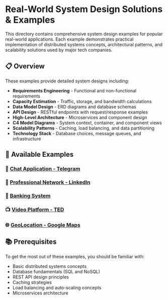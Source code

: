 # Real-World System Design Solutions & Examples

This directory contains comprehensive system design examples for popular real-world applications. Each example demonstrates practical implementation of distributed systems concepts, architectural patterns, and scalability solutions used by major tech companies.

## 📋 Overview

These examples provide detailed system designs including:
- **Requirements Engineering** - Functional and non-functional requirements
- **Capacity Estimation** - Traffic, storage, and bandwidth calculations
- **Data Model Design** - ERD diagrams and database schemas
- **API Design** - RESTful endpoints with request/response examples
- **High-Level Architecture** - Microservices and component design
- **C4 Model Diagrams** - System context, container, and component views
- **Scalability Patterns** - Caching, load balancing, and data partitioning
- **Technology Stack** - Database choices, message queues, and infrastructure

## 🚀 Available Examples

### 💬 [Chat Application - Telegram](./Chat_App_Telegram/Telegram_System_Design.md)

### 🔗 [Professional Network - LinkedIn](./Social_Network_LinkedIn/LinkedIn_System_Design.md)

### 🏦 [Banking System](./Bank_System/Bank_System_Design.md)

### 📺 [Video Platform - TED](./Video_Platform_TED/TED_System_Design.md)

### 🌐 [GeoLocation - Google Maps](./GeoLocation_Solution_Google_Maps/Google_Maps_System_Design.md)

## 📚 Prerequisites

To get the most out of these examples, you should be familiar with:
- Basic distributed systems concepts
- Database fundamentals (SQL and NoSQL)
- REST API design principles
- Caching strategies
- Load balancing and auto-scaling concepts
- Microservices architecture
